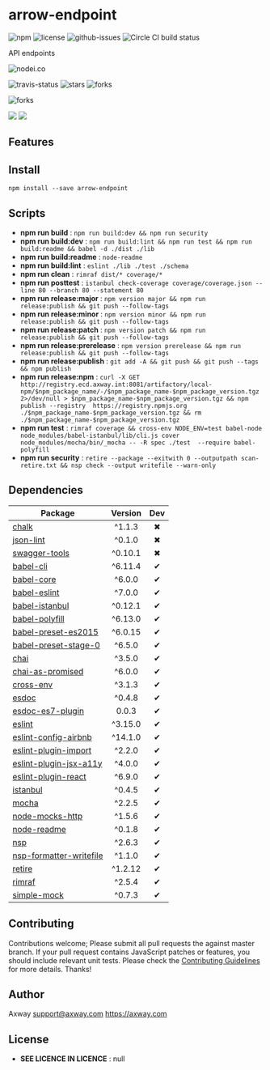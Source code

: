 # arrow-endpoint

![npm](https://img.shields.io/npm/v/arrow-endpoint.svg) ![license](https://img.shields.io/npm/l/arrow-endpoint.svg) ![github-issues](https://img.shields.io/github/issues/amplify/arrow-endpoint.svg)  ![Circle CI build status](https://circleci.com/gh/amplify/arrow-endpoint.svg?style=svg)

API endpoints

![nodei.co](https://nodei.co/npm/arrow-endpoint.png?downloads=true&downloadRank=true&stars=true)

![travis-status](https://img.shields.io/travis/amplify/arrow-endpoint.svg)
![stars](https://img.shields.io/github/stars/amplify/arrow-endpoint.svg)
![forks](https://img.shields.io/github/forks/amplify/arrow-endpoint.svg)

![forks](https://img.shields.io/github/forks/amplify/arrow-endpoint.svg)

![](https://david-dm.org/amplify/arrow-endpoint/status.svg)
![](https://david-dm.org/amplify/arrow-endpoint/dev-status.svg)

## Features


## Install

`npm install --save arrow-endpoint`


## Scripts

 - **npm run build** : `npm run build:dev && npm run security`
 - **npm run build:dev** : `npm run build:lint && npm run test && npm run build:readme && babel -d ./dist ./lib`
 - **npm run build:readme** : `node-readme`
 - **npm run build:lint** : `eslint ./lib ./test ./schema`
 - **npm run clean** : `rimraf dist/* coverage/*`
 - **npm run posttest** : `istanbul check-coverage coverage/coverage.json --line 80 --branch 80 --statement 80`
 - **npm run release:major** : `npm version major && npm run release:publish && git push --follow-tags`
 - **npm run release:minor** : `npm version minor && npm run release:publish && git push --follow-tags`
 - **npm run release:patch** : `npm version patch && npm run release:publish && git push --follow-tags`
 - **npm run release:prerelease** : `npm version prerelease && npm run release:publish && git push --follow-tags`
 - **npm run release:publish** : `git add -A && git push && git push --tags && npm publish`
 - **npm run release:npm** : `curl -X GET http://registry.ecd.axway.int:8081/artifactory/local-npm/$npm_package_name/-/$npm_package_name-$npm_package_version.tgz 2>/dev/null > $npm_package_name-$npm_package_version.tgz && npm publish --registry  https://registry.npmjs.org ./$npm_package_name-$npm_package_version.tgz && rm ./$npm_package_name-$npm_package_version.tgz`
 - **npm run test** : `rimraf coverage && cross-env NODE_ENV=test babel-node node_modules/babel-istanbul/lib/cli.js cover node_modules/mocha/bin/_mocha -- -R spec ./test  --require babel-polyfill`
 - **npm run security** : `retire --package --exitwith 0 --outputpath scan-retire.txt && nsp check --output writefile --warn-only`

## Dependencies

Package | Version | Dev
--- |:---:|:---:
[chalk](https://www.npmjs.com/package/chalk) | ^1.1.3 | ✖
[json-lint](https://www.npmjs.com/package/json-lint) | ^0.1.0 | ✖
[swagger-tools](https://www.npmjs.com/package/swagger-tools) | ^0.10.1 | ✖
[babel-cli](https://www.npmjs.com/package/babel-cli) | ^6.11.4 | ✔
[babel-core](https://www.npmjs.com/package/babel-core) | ^6.0.0 | ✔
[babel-eslint](https://www.npmjs.com/package/babel-eslint) | ^7.0.0 | ✔
[babel-istanbul](https://www.npmjs.com/package/babel-istanbul) | ^0.12.1 | ✔
[babel-polyfill](https://www.npmjs.com/package/babel-polyfill) | ^6.13.0 | ✔
[babel-preset-es2015](https://www.npmjs.com/package/babel-preset-es2015) | ^6.0.15 | ✔
[babel-preset-stage-0](https://www.npmjs.com/package/babel-preset-stage-0) | ^6.5.0 | ✔
[chai](https://www.npmjs.com/package/chai) | ^3.5.0 | ✔
[chai-as-promised](https://www.npmjs.com/package/chai-as-promised) | ^6.0.0 | ✔
[cross-env](https://www.npmjs.com/package/cross-env) | ^3.1.3 | ✔
[esdoc](https://www.npmjs.com/package/esdoc) | ^0.4.8 | ✔
[esdoc-es7-plugin](https://www.npmjs.com/package/esdoc-es7-plugin) | 0.0.3 | ✔
[eslint](https://www.npmjs.com/package/eslint) | ^3.15.0 | ✔
[eslint-config-airbnb](https://www.npmjs.com/package/eslint-config-airbnb) | ^14.1.0 | ✔
[eslint-plugin-import](https://www.npmjs.com/package/eslint-plugin-import) | ^2.2.0 | ✔
[eslint-plugin-jsx-a11y](https://www.npmjs.com/package/eslint-plugin-jsx-a11y) | ^4.0.0 | ✔
[eslint-plugin-react](https://www.npmjs.com/package/eslint-plugin-react) | ^6.9.0 | ✔
[istanbul](https://www.npmjs.com/package/istanbul) | ^0.4.5 | ✔
[mocha](https://www.npmjs.com/package/mocha) | ^2.2.5 | ✔
[node-mocks-http](https://www.npmjs.com/package/node-mocks-http) | ^1.5.6 | ✔
[node-readme](https://www.npmjs.com/package/node-readme) | ^0.1.8 | ✔
[nsp](https://www.npmjs.com/package/nsp) | ^2.6.3 | ✔
[nsp-formatter-writefile](https://www.npmjs.com/package/nsp-formatter-writefile) | ^1.1.0 | ✔
[retire](https://www.npmjs.com/package/retire) | ^1.2.12 | ✔
[rimraf](https://www.npmjs.com/package/rimraf) | ^2.5.4 | ✔
[simple-mock](https://www.npmjs.com/package/simple-mock) | ^0.7.3 | ✔


## Contributing

Contributions welcome; Please submit all pull requests the against master branch. If your pull request contains JavaScript patches or features, you should include relevant unit tests. Please check the [Contributing Guidelines](contributng.md) for more details. Thanks!

## Author

Axway <support@axway.com> https://axway.com

## License

 - **SEE LICENCE IN LICENCE** : null
